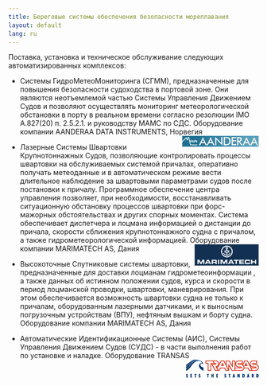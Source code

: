```yaml
---
title: Береговые системы обеспечения безопасности мореплавания
layout: default
lang: ru
---
```

Поставка, установка и техническое обслуживание  следующих  автоматизированных комплексов:

*   Системы ГидроМетеоМониторинга (СГММ), предназначенные для повышения безопасности судоходства в портовой зоне. Они являются неотъемлемой частью Системы Управления Движением Судов и позволяют  осуществлять мониторинг метеорологической обстановки в порту в реальном времени  согласно резолюции IMO A.827(20) п. 2.5.2.1. и руководству МАМС по СДС.
Оборудование компании AANDERAA DATA INSTRUMENTS, Норвегия[<img src="/images/logo_aanderaa.gif" width="154" height="22" align="right" />](http://www.aanderaa.com)

*   Лазерные Системы Швартовки Крупнотоннажных Судов, позволяющие контролировать процессы швартовки на обслуживаемых системой причалах, оперативно получать метеоданные и в автоматическом режиме вести длительное наблюдение за швартовыми параметрами судов после постановки к причалу. Программное обеспечение центра управления позволяет, при необходимости, восстанавливать ситуационную обстановку процессов швартовки при форс-мажорных обстоятельствах и других спорных моментах. Система обеспечивает диспетчера и лоцмана информацией о дистанции до причала, скорости сближения крупнотоннажного судна с причалом, а также гидрометеорологической информацией.
       Оборудование компании MARIMATECH AS, Дания[<img src="/images/logo_marimatech.gif" width="129" height="43" align="right" />](http://www.marimatech.com)

*   Высокоточные Спутниковые системы швартовки, предназначенные для доставки лоцманам гидрометеоинформации , а также данных об истинном положении судов, курса и скорости в период лоцманской проводки, швартовки, маневрирования. При этом обеспечивается возможность швартовки судна не только к причалам, оборудованным лазерными датчиками, и к выносным погрузочным устройствам (ВПУ), нефтяным вышкам и  борту судна.
Оборудование компании MARIMATECH AS, Дания

*   Автоматические Идентификационные Системы (АИС), Системы Управления Движением Судов (СУДС) - в части выполнения работ по установке и наладке.
 Оборудование TRANSAS[<img src="/images/logo_transas.gif" width="146" height="36" align="right" />](http://www.transas.com)
